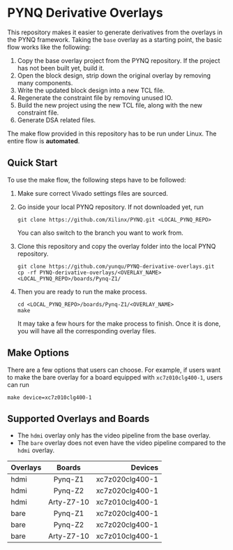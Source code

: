 # PYNQ Derivative Overlays

This repository makes it easier to generate derivatives from the overlays 
in the PYNQ framework. Taking the `base` overlay as a starting point,
the basic flow works like the following:

1. Copy the base overlay project from the PYNQ repository. If the project has not been built yet, build it.
2. Open the block design, strip down the original overlay by removing many components.
3. Write the updated block design into a new TCL file.
4. Regenerate the constraint file by removing unused IO.
5. Build the new project using the new TCL file, along with the new constraint file.
6. Generate DSA related files.

The make flow provided in this repository has to be run under Linux. 
The entire flow is **automated**.

## Quick Start

To use the make flow, the following steps have to be followed:

1. Make sure correct Vivado settings files are sourced. 
2. Go inside your local PYNQ repository. If not downloaded yet, run

	```shell
	git clone https://github.com/Xilinx/PYNQ.git <LOCAL_PYNQ_REPO>
	```

	You can also switch to the branch you want to work from. 

3. Clone this repository and copy the overlay folder into the local PYNQ repository.

    ```shell
	git clone https://github.com/yunqu/PYNQ-derivative-overlays.git
    cp -rf PYNQ-derivative-overlays/<OVERLAY_NAME> <LOCAL_PYNQ_REPO>/boards/Pynq-Z1/
    ```

4. Then you are ready to run the make process.

	```shell
    cd <LOCAL_PYNQ_REPO>/boards/Pynq-Z1/<OVERLAY_NAME>
	make
	```

	It may take a few hours for the make process to finish. Once it is done,
	you will have all the corresponding overlay files.

## Make Options

There are a few options that users can choose. For example, if users want to
make the bare overlay for a board equipped with `xc7z010clg400-1`, users can run

```shell
make device=xc7z010clg400-1
```

## Supported Overlays and Boards

* The `hdmi` overlay only has the video pipeline from the base overlay.
* The `bare` overlay does not even have the video pipeline compared to the `hdmi` overlay.

| Overlays        | Boards           | Devices          |
| --------------- |:----------------:| ----------------:|
| hdmi            | Pynq-Z1          | xc7z020clg400-1  |
| hdmi            | Pynq-Z2          | xc7z020clg400-1  |
| hdmi            | Arty-Z7-10       | xc7z010clg400-1  |
| bare            | Pynq-Z1          | xc7z020clg400-1  |
| bare            | Pynq-Z2          | xc7z020clg400-1  |
| bare            | Arty-Z7-10       | xc7z010clg400-1  |
